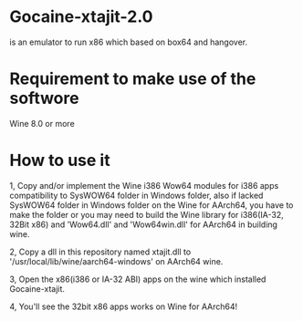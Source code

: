# Gocaine-xtajit-2.0
is an emulator to run x86 which based on box64 and hangover.

# Requirement to make use of the softwore
Wine 8.0 or more

# How to use it
1, Copy and/or implement the Wine i386 Wow64 modules for i386 apps compatibility to SysWOW64 folder in Windows folder,  also if lacked SysWOW64 folder in Windows folder on the Wine for AArch64, you have to make the folder or you may need to build the Wine library for i386(IA-32, 32Bit x86) and 'Wow64.dll' and 'Wow64win.dll' for AArch64 in building wine.

2, Copy a dll in this repository named xtajit.dll to '/usr/local/lib/wine/aarch64-windows' on AArch64 wine.

3, Open the x86(i386 or IA-32 ABI) apps on the wine which installed Gocaine-xtajit.

4, You'll see the 32bit x86 apps works on Wine for AArch64!
